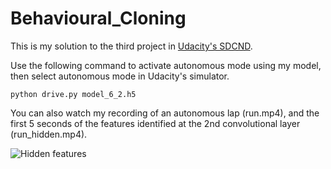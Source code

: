 # Behavioural_Cloning

This is my solution to the third project in [Udacity's SDCND](https://eu.udacity.com/course/self-driving-car-engineer-nanodegree--nd013).

Use the following command to activate autonomous mode using my model, then select autonomous mode in Udacity's simulator.

    python drive.py model_6_2.h5

You can also watch my recording of an autonomous lap (run.mp4), and the first 5 seconds of the features identified at the 2nd convolutional layer (run_hidden.mp4).

![Hidden features](/examples/gif.gif)